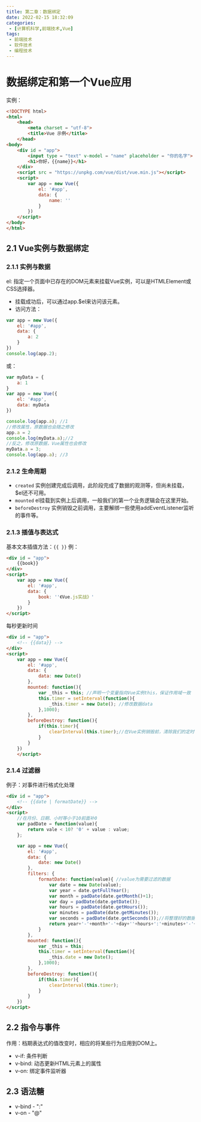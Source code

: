 ```yaml
---
title: 第二章：数据绑定
date: 2022-02-15 18:32:09
categories:
 - [计算机科学,前端技术,Vue]
tags: 
 - 前端技术
 - 软件技术
 - 编程技术
---
```


# 数据绑定和第一个Vue应用
实例：
```html
<!DOCTYPE html>
<html>
    <head>
        <meta charset = "utf-8">
        <title>Vue 示例</title>
    </head>
<body>
    <div id = "app">
        <input type = "text" v-model = "name" placeholder = "你的名字">
        <h1>你好，{{name}}</h1>
    </div>
    <script src = "https://unpkg.com/vue/dist/vue.min.js"></script>
    <script>
        var app = new Vue({
            el: '#app',
            data: {
                name: ''
            }
        })
    </script>
</body>
</html>
```

## 2.1 Vue实例与数据绑定
### 2.1.1 实例与数据

el: 指定一个页面中已存在的DOM元素来挂载Vue实例，可以是HTMLElement或CSS选择器。
- 挂载成功后，可以通过app.$el来访问该元素。
- 访问方法：
```javascript
var app = new Vue({
    el: '#app',
    data: {
        a: 2
    }
})
console.log(app.2);
```

或：
```javascript
var myData = {
    a: 1
}
var app = new Vue({
    el: '#app',
    data: myData
})

console.log(app.a); //1
//修改属性，原数据也会随之修改
app.a = 2
console.log(myData.a);//2
//反之，修改原数据，Vue属性也会修改
myData.a = 3;
console.log(app.a); //3
```

### 2.1.2 生命周期

- `created` 实例创建完成后调用，此阶段完成了数据的观测等，但尚未挂载，$el还不可用。
- `mounted` el挂载到实例上后调用，一般我们的第一个业务逻辑会在这里开始。
- `beforeDestroy` 实例销毁之前调用，主要解绑一些使用addEventListener监听的事件等。

### 2.1.3 插值与表达式
基本文本插值方法：`{{ }}`
例：
```html
<div id = "app">
    {{book}}
</div>
<script>
    var app = new Vue({
        el: '#app',
        data: {
            book: ''《Vue.js实战》'
        }
    })
</script>
```
每秒更新时间
```html
<div id = "app">
    <!-- {{data}} -->
</div>
<script>
    var app = new Vue({
        el: '#app',
        data: {
            data: new Date()
        },
        mounted: function(){
            var _this = this; //声明一个变量指向Vue实例this，保证作用域一致
            this.timer = setInterval(function(){
                _this.timer = new Date(); //修改数据data
            },1000);
        },
        beforeDestroy: function(){
            if(this.timer){
                clearInterval(this.timer);//在Vue实例销毁前，清除我们的定时器。
            }
        }
    })
    </script>
```

### 2.1.4 过滤器
例子：对事件进行格式化处理
```html
<div id = "app">
    <!-- {{date | formatDate}} -->
</div>
<script>
    //在月份、日期、小时等小于10前面补0
    var padDate = function(value){
        return vale < 10? '0' + value : value;
    };

    var app = new Vue({
        el: '#app',
        data: {
            date: new Date()
        },
        filters: {
            formatDate: function(value){ //value为需要过滤的数据
                var date = new Date(value);
                var year = date.getFullYear();
                var month = padDate(date.getMonth()+1);
                var day = padDate(date.getDate());
                var hours = padDate(date.getHours());
                var minutes = padDate(date.getMinutes());
                var seconds = padDate(date.getSeconds());//将整理好的数据返回
                return year+'-'+month+'-'+day+''+hours+':'+minutes+'-'+seconds;
            }
        },
        mounted: function(){
            var _this = this;
            this.timer = setInterval(function(){
                _this.date = new Date();
            },1000);
        },
        beforeDestroy: function(){
            if(this.timer){
                clearInterval(this.timer);
            }
        }
    })
</script>
```

## 2.2 指令与事件
作用：档期表达式的值改变时，相应的将某些行为应用到DOM上。
- v-if: 条件判断
- v-bind: 动态更新HTML元素上的属性
- v-on: 绑定事件监听器 

## 2.3 语法糖
- v-bind - ":"
- v-on - "@"


